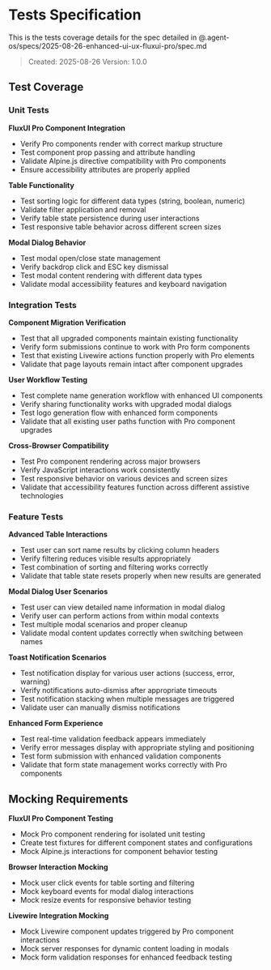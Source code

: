# Tests Specification

This is the tests coverage details for the spec detailed in @.agent-os/specs/2025-08-26-enhanced-ui-ux-fluxui-pro/spec.md

> Created: 2025-08-26
> Version: 1.0.0

## Test Coverage

### Unit Tests

**FluxUI Pro Component Integration**
- Verify Pro components render with correct markup structure
- Test component prop passing and attribute handling
- Validate Alpine.js directive compatibility with Pro components
- Ensure accessibility attributes are properly applied

**Table Functionality**
- Test sorting logic for different data types (string, boolean, numeric)
- Validate filter application and removal
- Verify table state persistence during user interactions
- Test responsive table behavior across different screen sizes

**Modal Dialog Behavior**
- Test modal open/close state management
- Verify backdrop click and ESC key dismissal
- Test modal content rendering with different data types
- Validate modal accessibility features and keyboard navigation

### Integration Tests

**Component Migration Verification**
- Test that all upgraded components maintain existing functionality
- Verify form submissions continue to work with Pro form components
- Test that existing Livewire actions function properly with Pro elements
- Validate that page layouts remain intact after component upgrades

**User Workflow Testing**
- Test complete name generation workflow with enhanced UI components
- Verify sharing functionality works with upgraded modal dialogs
- Test logo generation flow with enhanced form components
- Validate that all existing user paths function with Pro component upgrades

**Cross-Browser Compatibility**
- Test Pro component rendering across major browsers
- Verify JavaScript interactions work consistently
- Test responsive behavior on various devices and screen sizes
- Validate that accessibility features function across different assistive technologies

### Feature Tests

**Advanced Table Interactions**
- Test user can sort name results by clicking column headers
- Verify filtering reduces visible results appropriately
- Test combination of sorting and filtering works correctly
- Validate that table state resets properly when new results are generated

**Modal Dialog User Scenarios**
- Test user can view detailed name information in modal dialog
- Verify user can perform actions from within modal contexts
- Test multiple modal scenarios and proper cleanup
- Validate modal content updates correctly when switching between names

**Toast Notification Scenarios**
- Test notification display for various user actions (success, error, warning)
- Verify notifications auto-dismiss after appropriate timeouts
- Test notification stacking when multiple messages are triggered
- Validate user can manually dismiss notifications

**Enhanced Form Experience**
- Test real-time validation feedback appears immediately
- Verify error messages display with appropriate styling and positioning
- Test form submission with enhanced validation components
- Validate that form state management works correctly with Pro components

## Mocking Requirements

**FluxUI Pro Component Testing**
- Mock Pro component rendering for isolated unit testing
- Create test fixtures for different component states and configurations
- Mock Alpine.js interactions for component behavior testing

**Browser Interaction Mocking**
- Mock user click events for table sorting and filtering
- Mock keyboard events for modal dialog interactions
- Mock resize events for responsive behavior testing

**Livewire Integration Mocking**
- Mock Livewire component updates triggered by Pro component interactions
- Mock server responses for dynamic content loading in modals
- Mock form validation responses for enhanced feedback testing